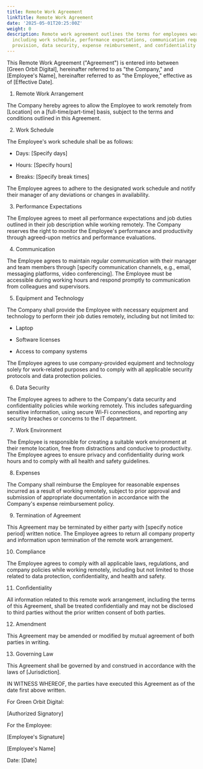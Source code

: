 ```yaml
---
title: Remote Work Agreement
linkTitle: Remote Work Agreement
date: '2025-05-01T20:25:00Z'
weight: 0
description: Remote work agreement outlines the terms for employees working remotely,
  including work schedule, performance expectations, communication requirements, equipment
  provision, data security, expense reimbursement, and confidentiality obligations.
---
```



This Remote Work Agreement ("Agreement") is entered into between [Green Orbit Digital], hereinafter referred to as "the Company," and [Employee's Name], hereinafter referred to as "the Employee," effective as of [Effective Date].

1. Remote Work Arrangement

The Company hereby agrees to allow the Employee to work remotely from [Location] on a [full-time/part-time] basis, subject to the terms and conditions outlined in this Agreement.

2. Work Schedule

The Employee's work schedule shall be as follows:

- Days: [Specify days]

- Hours: [Specify hours]

- Breaks: [Specify break times]

The Employee agrees to adhere to the designated work schedule and notify their manager of any deviations or changes in availability.

3. Performance Expectations

The Employee agrees to meet all performance expectations and job duties outlined in their job description while working remotely. The Company reserves the right to monitor the Employee's performance and productivity through agreed-upon metrics and performance evaluations.

4. Communication

The Employee agrees to maintain regular communication with their manager and team members through [specify communication channels, e.g., email, messaging platforms, video conferencing]. The Employee must be accessible during working hours and respond promptly to communication from colleagues and supervisors.

5. Equipment and Technology

The Company shall provide the Employee with necessary equipment and technology to perform their job duties remotely, including but not limited to:

- Laptop

- Software licenses

- Access to company systems

The Employee agrees to use company-provided equipment and technology solely for work-related purposes and to comply with all applicable security protocols and data protection policies.

6. Data Security

The Employee agrees to adhere to the Company's data security and confidentiality policies while working remotely. This includes safeguarding sensitive information, using secure Wi-Fi connections, and reporting any security breaches or concerns to the IT department.

7. Work Environment

The Employee is responsible for creating a suitable work environment at their remote location, free from distractions and conducive to productivity. The Employee agrees to ensure privacy and confidentiality during work hours and to comply with all health and safety guidelines.

8. Expenses

The Company shall reimburse the Employee for reasonable expenses incurred as a result of working remotely, subject to prior approval and submission of appropriate documentation in accordance with the Company's expense reimbursement policy.

9. Termination of Agreement

This Agreement may be terminated by either party with [specify notice period] written notice. The Employee agrees to return all company property and information upon termination of the remote work arrangement.

10. Compliance

The Employee agrees to comply with all applicable laws, regulations, and company policies while working remotely, including but not limited to those related to data protection, confidentiality, and health and safety.

11. Confidentiality

All information related to this remote work arrangement, including the terms of this Agreement, shall be treated confidentially and may not be disclosed to third parties without the prior written consent of both parties.

12. Amendment

This Agreement may be amended or modified by mutual agreement of both parties in writing.

13. Governing Law

This Agreement shall be governed by and construed in accordance with the laws of [Jurisdiction].

IN WITNESS WHEREOF, the parties have executed this Agreement as of the date first above written.

For Green Orbit Digital:

[Authorized Signatory]

For the Employee:

[Employee's Signature]

[Employee's Name]

Date: [Date]